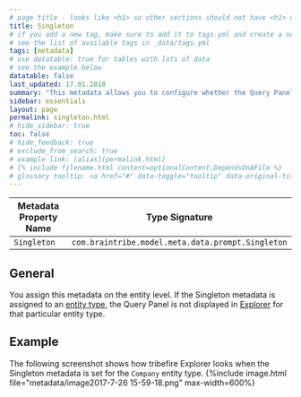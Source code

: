 ```yaml
---
# page title - looks like <h1> so other sections should not have <h1> or single-hash headings
title: Singleton
# if you add a new tag, make sure to add it to tags.yml and create a new page in pages/tags
# see the list of available tags in _data/tags.yml
tags: [metadata]
# use datatable: true for tables with lots of data
# see the example below
datatable: false
last_updated: 17.01.2018
summary: "This metadata allows you to configure whether the Query Panel is displayed in Explorer."
sidebar: essentials
layout: page
permalink: singleton.html
# hide_sidebar: true
toc: false
# hide_feedback: true
# exclude_from_search: true
# example link: [alias](permalink.html)
# {% include filename.html content=optionalContent,DependsOnAFile %}
# glossary tooltip: <a href="#" data-toggle="tooltip" data-original-title="{{site.data.glossary.entity_type}}">entity types</a>
---
```


Metadata Property Name  | Type Signature  
------- | -----------
`Singleton` | `com.braintribe.model.meta.data.prompt.Singleton`

## General
You assign this metadata on the entity level. If the Singleton metadata is assigned to an <a href="#" data-toggle="tooltip" data-original-title="{{site.data.glossary.entity_type}}">entity type</a>, the Query Panel is not displayed in <a href="#" data-toggle="tooltip" data-original-title="{{site.data.glossary.explorer}}">Explorer</a> for that particular entity type.

## Example
 The following screenshot shows how tribefire Explorer looks when the Singleton metadata is set for the `Company` entity type.
{%include image.html file="metadata/image2017-7-26 15-59-18.png" max-width=600%}
